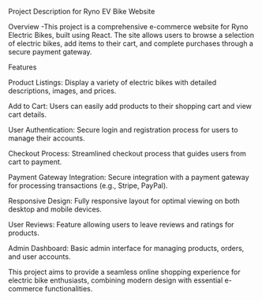 Project Description for Ryno EV Bike Website

Overview -This project is a comprehensive e-commerce website for Ryno Electric Bikes, built using React. The site allows users to browse a selection of electric bikes, add items to their cart, and complete purchases through a secure payment gateway.

Features

Product Listings: Display a variety of electric bikes with detailed descriptions, images, and prices.

Add to Cart: Users can easily add products to their shopping cart and view cart details.

User Authentication: Secure login and registration process for users to manage their accounts.

Checkout Process: Streamlined checkout process that guides users from cart to payment.

Payment Gateway Integration: Secure integration with a payment gateway for processing transactions (e.g., Stripe, PayPal).

Responsive Design: Fully responsive layout for optimal viewing on both desktop and mobile devices.

User Reviews: Feature allowing users to leave reviews and ratings for products.

Admin Dashboard: Basic admin interface for managing products, orders, and user accounts.


This project aims to provide a seamless online shopping experience for electric bike enthusiasts, combining modern design with essential e-commerce functionalities.
